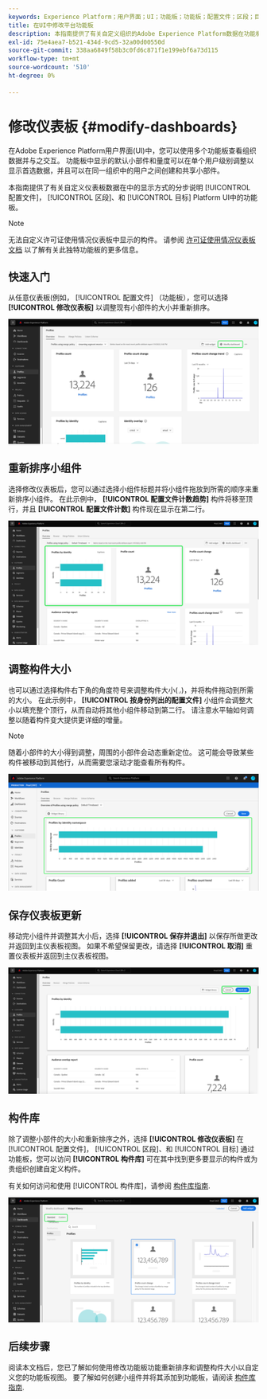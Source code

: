```yaml
---
keywords: Experience Platform；用户界面；UI；功能板；功能板；配置文件；区段；目标；许可证使用情况
title: 在UI中修改平台功能板
description: 本指南提供了有关自定义组织的Adobe Experience Platform数据在功能板中的显示方式的分步说明。
exl-id: 75e4aea7-b521-434d-9cd5-32a00d00550d
source-git-commit: 338aa6849f58b3c0fd6c871f1e199ebf6a73d115
workflow-type: tm+mt
source-wordcount: '510'
ht-degree: 0%

---
```


# 修改仪表板 {#modify-dashboards}

在Adobe Experience Platform用户界面(UI)中，您可以使用多个功能板查看组织数据并与之交互。 功能板中显示的默认小部件和量度可以在单个用户级别调整以显示首选数据，并且可以在同一组织中的用户之间创建和共享小部件。

本指南提供了有关自定义仪表板数据在中的显示方式的分步说明 [!UICONTROL 配置文件]， [!UICONTROL 区段]、和 [!UICONTROL 目标] Platform UI中的功能板。

>[!NOTE]
>
>无法自定义许可证使用情况仪表板中显示的构件。 请参阅 [许可证使用情况仪表板文档](../guides/license-usage.md) 以了解有关此独特功能板的更多信息。

## 快速入门

从任意仪表板(例如， [!UICONTROL 配置文件] （功能板），您可以选择 **[!UICONTROL 修改仪表板]** 以调整现有小部件的大小并重新排序。

![突出显示“修改”功能板的“配置文件”功能板。](../images/customization/modify-dashboard.png)

## 重新排序小组件

选择修改仪表板后，您可以通过选择小组件标题并将小组件拖放到所需的顺序来重新排序小组件。 在此示例中， **[!UICONTROL 配置文件计数趋势]** 构件将移至顶行，并且 **[!UICONTROL 配置文件计数]** 构件现在显示在第二行。

![突出显示具有两个重新排序小部件的配置文件仪表板。](../images/customization/move-widget.png)

## 调整构件大小

也可以通过选择构件右下角的角度符号来调整构件大小(`⌟`)，并将构件拖动到所需的大小。 在此示例中， **[!UICONTROL 按身份列出的配置文件]** 小组件会调整大小以填充整个顶行，从而自动将其他小组件移动到第二行。 请注意水平轴如何调整以随着构件变大提供更详细的增量。

>[!NOTE]
>
>随着小部件的大小得到调整，周围的小部件会动态重新定位。 这可能会导致某些构件被移动到其他行，从而需要您滚动才能查看所有构件。

![突出显示了调整大小的Widget的“配置文件”仪表板。](../images/customization/resize-widget.png)

## 保存仪表板更新

移动完小组件并调整其大小后，选择 **[!UICONTROL 保存并退出]** 以保存所做更改并返回到主仪表板视图。 如果不希望保留更改，请选择 **[!UICONTROL 取消]** 重置仪表板并返回到主仪表板视图。

![“配置文件”仪表板中突出显示“取消”和“保存并退出”。](../images/customization/save-changes.png)

## 构件库

除了调整小部件的大小和重新排序之外，选择 **[!UICONTROL 修改仪表板]** 在 [!UICONTROL 配置文件]， [!UICONTROL 区段]、和 [!UICONTROL 目标] 通过功能板，您可以访问 **[!UICONTROL 构件库]** 可在其中找到更多要显示的构件或为贵组织创建自定义构件。

有关如何访问和使用 [!UICONTROL 构件库]，请参阅 [构件库指南](widget-library.md).

![突出显示“标准”和“自定义”的Widget库工作区。](../images/customization/widget-library.png)

## 后续步骤

阅读本文档后，您已了解如何使用修改功能板功能重新排序和调整构件大小以自定义您的功能板视图。 要了解如何创建小组件并将其添加到功能板，请阅读 [构件库指南](widget-library.md).
